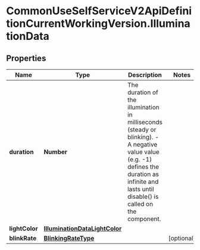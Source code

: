 # CommonUseSelfServiceV2ApiDefinitionCurrentWorkingVersion.IlluminationData

## Properties
Name | Type | Description | Notes
------------ | ------------- | ------------- | -------------
**duration** | **Number** | The duration of the illumination in milliseconds (steady or blinking). - A negative value value (e.g. -1) defines the duration as infinite and lasts until disable() is called on the component. | 
**lightColor** | [**IlluminationDataLightColor**](IlluminationDataLightColor.md) |  | 
**blinkRate** | [**BlinkingRateType**](BlinkingRateType.md) |  | [optional] 
